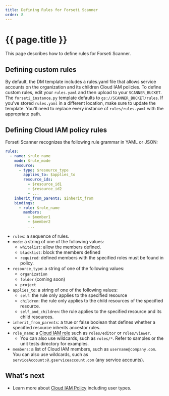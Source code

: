 ```yaml
---
title: Defining Rules for Forseti Scanner
order: 8
---
```

#  {{ page.title }}

This page describes how to define rules for Forseti Scanner.

## Defining custom rules

By default, the DM template includes a rules.yaml file that allows service
accounts on the organization and its children Cloud IAM policies. To define
custom rules, edit your `rules.yaml` and then upload to your `SCANNER_BUCKET`.
The `forseti_instance.py` template defaults to `gs://SCANNER_BUCKET/rules`.
If you've stored `rules.yaml` in a different location, make sure to update the
template. You'll need to replace every instance of `rules/rules.yaml` with the
appropriate path.

## Defining Cloud IAM policy rules

Forseti Scanner recognizes the following rule grammar in YAML or JSON:

```yaml
rules:
  - name: $rule_name
    mode: $rule_mode
    resource:
      - type: $resource_type
        applies_to: $applies_to
        resource_ids:
          - $resource_id1
          - $resource_id2
          - ...
    inherit_from_parents: $inherit_from
    bindings:
      - role: $role_name
        members:
          - $member1
          - $member2
          ...
```

  - `rules`: a sequence of rules.
  - `mode`: a string of one of the following values:
    - `whitelist`: allow the members defined.
    - `blacklist`: block the members defined
    - `required`: defined members with the specified roles must be found in
    policy.
  - `resource_type`: a string of one of the following values:
    - `organization`
    - `folder` (coming soon)
    - `project`
  - `applies_to`: a string of one of the following values:
    - `self`: the rule only applies to the specified resource
    - `children`: the rule only applies to the child resources of the specified
    resource.
    - `self_and_children`: the rule applies to the specified resource and its
    child resources.
  - `inherit_from_parents`: a true or false boolean that defines whether a
  specified resource inherits ancestor rules.
  - `role_name`: a [Cloud IAM role](https://cloud.google.com/compute/docs/access/iam)
  such as `roles/editor` or `roles/viewer`.
    - You can also use wildcards, such as `roles/*`. Refer to samples or the
    unit tests directory for examples.
  - `members`: a list of Cloud IAM members, such as `username@company.com`.
  You can also use wildcards, such as `serviceAccount:@.gserviceaccount.com`
  (any service accounts).

## What's next

  - Learn more about
  [Cloud IAM Policy](https://cloud.google.com/iam/reference/rest/v1/Policy)
  including user types.

